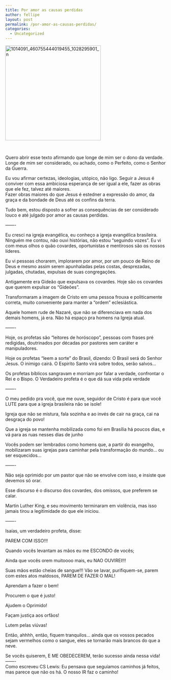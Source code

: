 ```yaml
---
title: Por amor as causas perdidas
author: fellipe
layout: post
permalink: /por-amor-as-causas-perdidas/
categories:
  - Uncategorized
---
```

<center>
</center>

[<img class="size-medium wp-image-38 aligncenter" alt="1014091_460755444019455_1028295901_n" src="http://fellipebrito.com/wp-content/uploads/2013/06/1014091_460755444019455_1028295901_n-300x298.jpg" width="300" height="298" />][1]

&nbsp;

Quero abrir esse texto afirmando que longe de mim ser o dono da verdade. Longe de mim ser considerado, ou achado, como o Perfeito, como o Senhor da Guerra.

Eu vou afirmar certezas, ideologias, utópico, não ligo. Seguir a Jesus é conviver com essa ambiciosa esperança de ser igual a ele, fazer as obras que ele fez, talvez até maiores.  
Fazer obras maiores do que Jesus é estedner a expressão do amor, da graça e da bondade de Deus até os confins da terra.

Tudo bem, estou disposto a sofrer as consequências de ser considerado louco e até julgado por amor as causas perdidas.

&#8212;&#8212;-

Eu cresci na igreja evangélica, eu conheço a igreja evangélica brasileira. Ninguém me contou, não ouvi histórias, não estou &#8220;seguindo vozes&#8221;. Eu vi com meus olhos o quão covardes, oportunistas e mentirosos são os nossos líderes.

Eu vi pessoas chorarem, implorarem por amor, por um pouco de Reino de Deus e mesmo assim serem apunhaladas pelas costas, desprezadas, julgadas, chutadas, expulsas de suas congregações.

Antigamente era Gideão que expulsava os covardes. Hoje são os covardes que querem expulsar os &#8220;Gideões&#8221;.

Transformaram a imagem de Cristo em uma pessoa frouxa e politicamente correta, muito conveniente para manter a &#8220;ordem&#8221; eclesiástica.

Aquele homem rude de Nazaré, que não se diferenciava em nada dos demais homens, já era. Não há espaço pra homens na Igreja atual.

&#8212;&#8212;-

Hoje, os profetas são &#8220;leitores de horóscopo&#8221;, pessoas com frases pré redigidas, doutrinados por décadas por pastores sem caráter e manipuladores.

Hoje os profetas &#8220;leem a sorte&#8221; do Brasil, dizendo: O Brasil será do Senhor Jesus. O inimigo cairá. O Espirito Santo virá sobre todos, serão salvos…

Os profetas bíblicos sangravam e morriam por falar a verdade, confrontar o Rei e o Bispo. O Verdadeiro profeta é o que dá sua vida pela verdade

&#8212;&#8212;-

O meu pedido pra você, que me ouve, seguidor de Cristo é para que você LUTE para que a igreja brasileira não se isole!

Igreja que não se mistura, fala sozinha e ao invés de cair na graça, cai na desgraça do povo!

Que a igreja se mantenha mobilizada como foi em Brasília há poucos dias, e vá para as ruas nesses dias de junho

Vocês podem ser lembrados como homens que, a partir do evangelho, mobilizaram suas igrejas para caminhar pela transformação do mundo&#8230; ou ser esquecidos&#8230;

&#8212;&#8212;-

Não seja oprimido por um pastor que não se envolve com isso, e insiste que devemos só orar.

Esse discurso é o discurso dos covardes, dos omissos, que preferem se calar.

Martin Luther King, e seu movimento terminaram em violência, mas isso jamais tirou a legitimidade do que ele iniciou.

&#8212;&#8212;-

Isaías, um verdadeiro profeta, disse:

PAREM COM ISSO!!!

Quando vocês levantam as mãos eu me ESCONDO de vocês;

Ainda que vocês orem muitoooo mais, eu NAO OUVIREI!!!

Suas mãos estão cheias de sangue!!! Vão se lavar, purifiquem-se, parem com estes atos maldosos, PAREM DE FAZER O MAL!

Aprendam a fazer o bem!

Procurem o que é justo!

Ajudem o Oprimido!

Façam justiça aos orfãos!

Lutem pelas viúvas!

Então, ahhhh, então, fiquem tranquilos… ainda que os vossos pecados sejam vermelhos como o sangue, eles se tornarão mais brancos do que a neve.

Se vocês quiserem, E ME OBEDECEREM, terão sucesso ainda nessa vida!  
&#8212;&#8212;-  
Como escreveu CS Lewis: Eu pensava que seguíamos caminhos já feitos, mas parece que não os há. O nosso IR faz o caminho!

 [1]: http://fellipebrito.com/wp-content/uploads/2013/06/1014091_460755444019455_1028295901_n.jpg